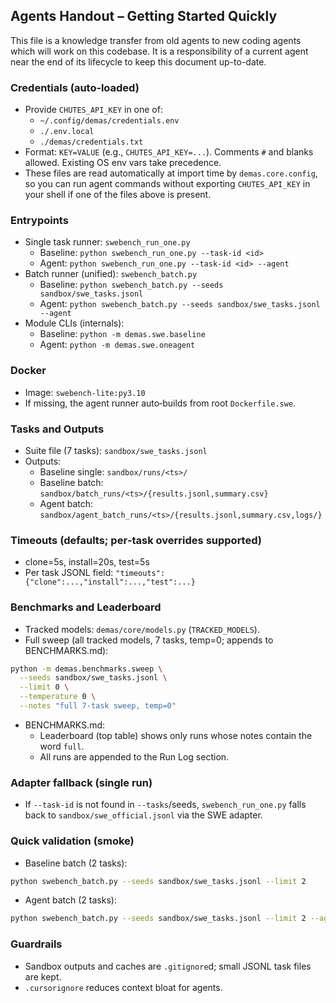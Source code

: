 ## Agents Handout – Getting Started Quickly

This file is a knowledge transfer from old agents to new coding agents which will work on this codebase. It is a responsibility of a current agent near the end of its lifecycle to keep this document up-to-date.

### Credentials (auto‑loaded)
- Provide `CHUTES_API_KEY` in one of:
  - `~/.config/demas/credentials.env`
  - `./.env.local`
  - `./demas/credentials.txt`
- Format: `KEY=VALUE` (e.g., `CHUTES_API_KEY=...`). Comments `#` and blanks allowed. Existing OS env vars take precedence.
 - These files are read automatically at import time by `demas.core.config`, so you can run agent commands without exporting `CHUTES_API_KEY` in your shell if one of the files above is present.

### Entrypoints
- Single task runner: `swebench_run_one.py`
  - Baseline: `python swebench_run_one.py --task-id <id>`
  - Agent: `python swebench_run_one.py --task-id <id> --agent`
- Batch runner (unified): `swebench_batch.py`
  - Baseline: `python swebench_batch.py --seeds sandbox/swe_tasks.jsonl`
  - Agent: `python swebench_batch.py --seeds sandbox/swe_tasks.jsonl --agent`
- Module CLIs (internals):
  - Baseline: `python -m demas.swe.baseline`
  - Agent: `python -m demas.swe.oneagent`

### Docker
- Image: `swebench-lite:py3.10`
- If missing, the agent runner auto‑builds from root `Dockerfile.swe`.

### Tasks and Outputs
- Suite file (7 tasks): `sandbox/swe_tasks.jsonl`
- Outputs:
  - Baseline single: `sandbox/runs/<ts>/`
  - Baseline batch: `sandbox/batch_runs/<ts>/{results.jsonl,summary.csv}`
  - Agent batch: `sandbox/agent_batch_runs/<ts>/{results.jsonl,summary.csv,logs/}`

### Timeouts (defaults; per‑task overrides supported)
- clone=5s, install=20s, test=5s
- Per task JSONL field: `"timeouts": {"clone":...,"install":...,"test":...}`

### Benchmarks and Leaderboard
- Tracked models: `demas/core/models.py` (`TRACKED_MODELS`).
- Full sweep (all tracked models, 7 tasks, temp=0; appends to BENCHMARKS.md):
```bash
python -m demas.benchmarks.sweep \
  --seeds sandbox/swe_tasks.jsonl \
  --limit 0 \
  --temperature 0 \
  --notes "full 7-task sweep, temp=0"
```
- BENCHMARKS.md:
  - Leaderboard (top table) shows only runs whose notes contain the word `full`.
  - All runs are appended to the Run Log section.

### Adapter fallback (single run)
- If `--task-id` is not found in `--tasks`/seeds, `swebench_run_one.py` falls back to `sandbox/swe_official.jsonl` via the SWE adapter.

### Quick validation (smoke)
- Baseline batch (2 tasks):
```bash
python swebench_batch.py --seeds sandbox/swe_tasks.jsonl --limit 2
```
- Agent batch (2 tasks):
```bash
python swebench_batch.py --seeds sandbox/swe_tasks.jsonl --limit 2 --agent
```

### Guardrails
- Sandbox outputs and caches are `.gitignore`d; small JSONL task files are kept.
- `.cursorignore` reduces context bloat for agents.


